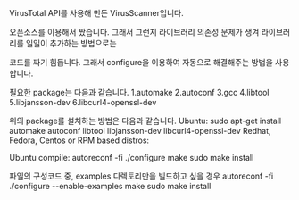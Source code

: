 VirusTotal API를 사용해 만든 VirusScanner입니다.

오픈소스를 이용해서 짰습니다. 그래서 그런지 라이브러리 의존성 문제가 생겨 라이브러리를 일일이 추가하는 방법으로는 

코드를 짜기 힘듭니다. 그래서 configure을 이용하여 자동으로 해결해주는 방법을 사용합니다.



필요한 package는 다음과 같습니다.
1.automake
2.autoconf 
3.gcc
4.libtool
5.libjansson-dev
6.libcurl4-openssl-dev

위의 package를 설치하는 방법은 다음과 같습니다.
 Ubuntu:
sudo apt-get install automake autoconf libtool libjansson-dev libcurl4-openssl-dev
Redhat, Fedora, Centos or RPM based distros:



 Ubuntu compile:
autoreconf -fi
./configure
make
sudo make install


 파일의 구성코드 중, examples 디렉토리만을 빌드하고 싶을 경우
autoreconf -fi
./configure --enable-examples
make
sudo make install
